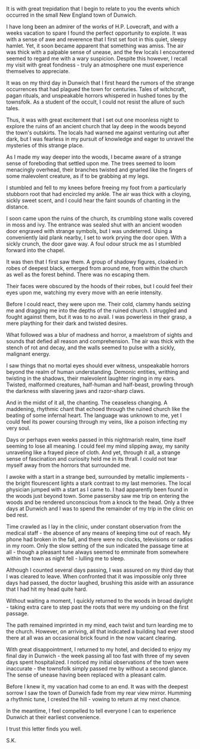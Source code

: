 It is with great trepidation that I begin to relate to you the events which occurred in the small New England town of Dunwich. 

I have long been an admirer of the works of H.P. Lovecraft, and with a weeks vacation to spare I found the perfect opportunity to explote. It was with a sense of awe and reverence that I first set foot in this quiet, sleepy hamlet. Yet, it soon became apparent that something was amiss. The air was thick with a palpable sense of unease, and the few locals I encountered seemed to regard me with a wary suspicion. Despite this however, I recall my visit with great fondness - truly an atmosphere one must experience themselves to appreciate.

It was on my third day in Dunwich that I first heard the rumors of the strange occurrences that had plagued the town for centuries. Tales of witchcraft, pagan rituals, and unspeakable horrors whispered in hushed tones by the townsfolk. As a student of the occult, I could not resist the allure of such tales.

Thus, it was with great excitement that I set out one moonless night to explore the ruins of an ancient church that lay deep in the woods beyond the town's outskirts. The locals had warned me against venturing out after dark, but I was fearless in my pursuit of knowledge and eager to unravel the mysteries of this strange place.

As I made my way deeper into the woods, I became aware of a strange sense of foreboding that settled upon me. The trees seemed to loom menacingly overhead, their branches twisted and gnarled like the fingers of some malevolent creature, as if to be grabbing at my legs.

I stumbled and fell to my knees before freeing my foot from a particularly stubborn root that had encircled my ankle. The air was thick with a cloying, sickly sweet scent, and I could hear the faint sounds of chanting in the distance.

I soon came upon the ruins of the church, its crumbling stone walls covered in moss and ivy. The entrance was sealed shut with an ancient wooden door engraved with strange symbols, but I was undeterred. Using a conveniently laid plank nearby, I set to work prying the door open. With a sickly crunch, the door gave way. A foul odour struck me as I stumbled forward into the chapel.

It was then that I first saw them. A group of shadowy figures, cloaked in robes of deepest black, emerged from around me, from within the church as well as the forest behind. There was no escaping them.

Their faces were obscured by the hoods of their robes, but I could feel their eyes upon me, watching my every move with an eerie intensity.

Before I could react, they were upon me. Their cold, clammy hands seizing me and dragging me into the depths of the ruined church. I struggled and fought against them, but it was to no avail. I was powerless in their grasp, a mere plaything for their dark and twisted desires.

What followed was a blur of madness and horror, a maelstrom of sights and sounds that defied all reason and comprehension. The air was thick with the stench of rot and decay, and the walls seemed to pulse with a sickly, malignant energy.

I saw things that no mortal eyes should ever witness, unspeakable horrors beyond the realm of human understanding. Demonic entities, writhing and twisting in the shadows, their malevolent laughter ringing in my ears. Twisted, malformed creatures, half-human and half-beast, prowling through the darkness with slavering jaws and razor-sharp claws.

And in the midst of it all, the chanting. The ceaseless changing.  A maddening, rhythmic chant that echoed through the ruined church like the beating of some infernal heart. The language was unknown to me, yet I could feel its power coursing through my veins, like a poison infecting my very soul.

Days or perhaps even weeks passed in this nightmarish realm, time itself seeming to lose all meaning. I could feel my mind slipping away, my sanity unraveling like a frayed piece of cloth. And yet, through it all, a strange sense of fascination and curiosity held me in its thrall. I could not tear myself away from the horrors that surrounded me.

I awoke with a start in a strange bed, surrounded by metallic implements - the bright flourescent lights a stark contrast to my last memories. The local physician jumped with a start as I came to. I had apparently been found in the woods just beyond town. Some passersby saw me trip on entering the woods and be rendered unconscious from a knock to the head. Only a three days at Dunwich and I was to spend the remainder of my trip in the clinic on bed rest.

Time crawled as I lay in the clinic, under constant observation from the medical staff - the absence of any means of keeping time out of reach. My phone had broken in the fall, and there were no clocks, televisions or radios in my room. Only the slow setting of the sun indicated the passage time at all - though a pleasant tune always seemed to emminate from somewhere within the town as night fell - lulling me to sleep.

Although I counted several days passing, I was assured on my third day that I was cleared to leave. When confronted that it was impossible only three days had passed, the doctor laughed, brushing this aside with an assurance that I had hit my head quite hard.

Without waiting a moment, I quickly returned to the woods in broad daylight - taking extra care to step past the roots that were my undoing on the first passage.

The path remained imprinted in my mind, each twist and turn learding me to the church. However, on arriving, all that indicated a building had ever stood there at all was an occasional brick found in the now vacant clearing.

With great disappointment, I returned to my hotel, and decided to enjoy my final day in Dunwich - the week passing all too fast with three of my seven days spent hospitalized. I noticed my initial observations of the town were inaccurate - the townsfolk simply passed me by without a second glance. The sense of unease having been replaced with a pleasant calm.

Before I knew it, my vacation had come to an end. It was with the deepest sorrow I saw the town of Dunwich fade from my rear view mirror.  Humming a rhythmic tune, I crested the hill - vowing to return at my next chance.

In the meantime, I feel compelled to tell everyone I can to experience Dunwich at their earliest convenience.

I trust this letter finds you well.

S.K.